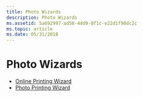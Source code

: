 ```yaml
---
title: Photo Wizards
description: Photo Wizards
ms.assetid: 5a692997-ad58-4dd9-8f1c-e22d1f98dc2c
ms.topic: article
ms.date: 05/31/2018
---
```


# Photo Wizards

-   [Online Printing Wizard](online-printing-wizard.md)
-   [Photo Printing Wizard](photo-printing-wizard.md)

 

 




